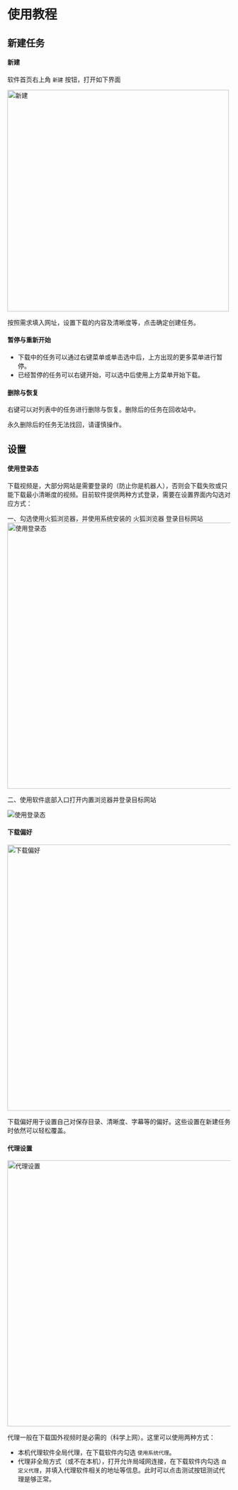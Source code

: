 # 使用教程


## 新建任务

#### 新建 

软件首页右上角 `新建` 按钮，打开如下界面

<img src="/tuberover/images/create.png" alt="新建" width="500" />

按照需求填入网址，设置下载的内容及清晰度等，点击确定创建任务。

#### 暂停与重新开始

- 下载中的任务可以通过右键菜单或单击选中后，上方出现的更多菜单进行暂停。
- 已经暂停的任务可以右键开始，可以选中后使用上方菜单开始下载。

#### 删除与恢复

右键可以对列表中的任务进行删除与恢复。删除后的任务在回收站中。

永久删除后的任务无法找回，请谨慎操作。

## 设置

#### 使用登录态

下载视频是，大部分网站是需要登录的（防止你是机器人），否则会下载失败或只能下载最小清晰度的视频。目前软件提供两种方式登录，需要在设置界面内勾选对应方式：

一、勾选使用火狐浏览器，并使用系统安装的 火狐浏览器 登录目标网站
<img src="/tuberover/images/login.png" alt="使用登录态" width="600" />


二、使用软件底部入口打开内置浏览器并登录目标网站

<img src="/tuberover/images/login2.png" alt="使用登录态"  />


#### 下载偏好

<img src="/tuberover/images/download.png" alt="下载偏好" width="600" />

下载偏好用于设置自己对保存目录、清晰度、字幕等的偏好。这些设置在新建任务时依然可以轻松覆盖。

#### 代理设置

<img src="/tuberover/images/proxy.png" alt="代理设置" width="600" />

代理一般在下载国外视频时是必需的（科学上网）。这里可以使用两种方式：
- 本机代理软件全局代理，在下载软件内勾选 `使用系统代理`。    
- 代理非全局方式（或不在本机），打开允许局域网连接，在下载软件内勾选 `自定义代理`，并填入代理软件相关的地址等信息。此时可以点击测试按钮测试代理是够正常。